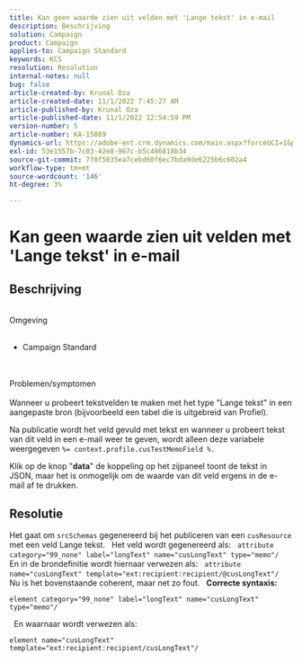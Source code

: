 ```yaml
---
title: Kan geen waarde zien uit velden met 'Lange tekst' in e-mail
description: Beschrijving
solution: Campaign
product: Campaign
applies-to: Campaign Standard
keywords: KCS
resolution: Resolution
internal-notes: null
bug: false
article-created-by: Krunal Oza
article-created-date: 11/1/2022 7:45:27 AM
article-published-by: Krunal Oza
article-published-date: 11/1/2022 12:54:59 PM
version-number: 5
article-number: KA-15089
dynamics-url: https://adobe-ent.crm.dynamics.com/main.aspx?forceUCI=1&pagetype=entityrecord&etn=knowledgearticle&id=1a8ce124-b959-ed11-9561-6045bd0067ea
exl-id: 53e1557b-7c03-42e8-967c-b5c486818b34
source-git-commit: 7f0f5035ea7cebd60f6ec7bda9de6225b6c602a4
workflow-type: tm+mt
source-wordcount: '146'
ht-degree: 3%

---
```


# Kan geen waarde zien uit velden met &#39;Lange tekst&#39; in e-mail

## Beschrijving

<br>Omgeving<br><br>
- Campaign Standard



<br><br>Problemen/symptomen<br><br>
Wanneer u probeert tekstvelden te maken met het type &quot;Lange tekst&quot; in een aangepaste bron (bijvoorbeeld een tabel die is uitgebreid van Profiel).

Na publicatie wordt het veld gevuld met tekst en wanneer u probeert tekst van dit veld in een e-mail weer te geven, wordt alleen deze variabele weergegeven `%= context.profile.cusTestMemoField %.`

Klik op de knop &quot;<b>data</b>&quot; de koppeling op het zijpaneel toont de tekst in JSON, maar het is onmogelijk om de waarde van dit veld ergens in de e-mail af te drukken.


## Resolutie


Het gaat om `srcSchemas` gegenereerd bij het publiceren van een `cusResource` met een veld Lange tekst.
 
Het veld wordt gegenereerd als:
 
`attribute category="99_none" label="longText" name="cusLongText" type="memo"/`
 
En in de brondefinitie wordt hiernaar verwezen als:
 
`attribute name="cusLongText" template="ext:recipient:recipient/@cusLongText"/`
 
Nu is het bovenstaande coherent, maar net zo fout.
 
<b>Correcte syntaxis:</b>


```
element category="99_none" label="longText" name="cusLongText" type="memo"/
```


 
En waarnaar wordt verwezen als:


```
element name="cusLongText" template="ext:recipient:recipient/cusLongText"/
```

